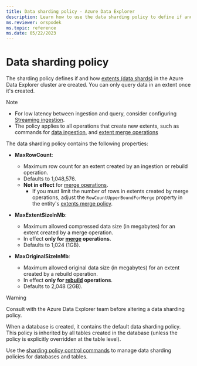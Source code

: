 ```yaml
---
title: Data sharding policy - Azure Data Explorer
description: Learn how to use the data sharding policy to define if and how extents in the Azure Data Explorer cluster are created.
ms.reviewer: orspodek
ms.topic: reference
ms.date: 05/22/2023
---
```

# Data sharding policy

The sharding policy defines if and how [extents (data shards)](../management/extents-overview.md) in the Azure Data Explorer cluster are created. You can only query data in an extent once it's created.

> [!NOTE]
>
> * For low latency between ingestion and query, consider configuring [Streaming ingestion](../../ingest-data-streaming.md).
> * The policy applies to all operations that create new extents,
> such as commands for [data ingestion](../../ingest-data-overview.md#ingest-control-commands), and
> [extent merge operations](extents-overview.md)

The data sharding policy contains the following properties:

* **MaxRowCount**:
  * Maximum row count for an extent created by an ingestion or rebuild operation.
  * Defaults to 1,048,576.
  * **Not in effect** for [merge operations](mergepolicy.md).
    * If you must limit the number of rows in extents created by merge operations, adjust the `RowCountUpperBoundForMerge` property in the entity's [extents merge policy](mergepolicy.md).
* **MaxExtentSizeInMb**:
  * Maximum allowed compressed data size (in megabytes) for an extent created by a merge operation.
  * In effect **only for [merge](mergepolicy.md) operations**.
  * Defaults to 1,024 (1GB).

* **MaxOriginalSizeInMb**:
  * Maximum allowed original data size (in megabytes) for an extent created by a rebuild operation.
  * In effect **only for [rebuild](mergepolicy.md) operations**.
  * Defaults to 2,048 (2GB).

> [!WARNING]
> Consult with the Azure Data Explorer team before altering a data sharding policy.

When a database is created, it contains the default data sharding policy. This policy is inherited by all tables created in the database (unless the policy is explicitly overridden at the table level).

Use the [sharding policy control commands](./show-table-sharding-policy-command.md) to manage data sharding policies for databases and tables.
